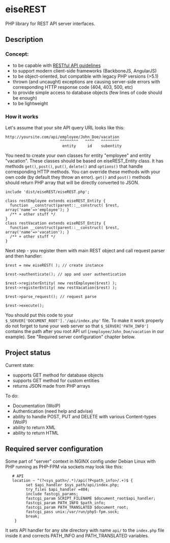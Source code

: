 # eiseREST

PHP library for REST API server interfaces.

## Description

### Concept:
- to be capable with [RESTful API guidelines](https://restfulapi.net)
- to support modern client-side frameworks (BackboneJS, AngularJS)
- to be object-oriented, but compatible with legacy PHP versions (>5.1)
- thrown (and uncaught) exceptions are causing server-side errors with corresponding HTTP response code (404, 403, 500, etc)
- to provide simple access to database objects (few lines of code should be enough)
- to be lightweight

### How it works

Let's assume that your site API query URL looks like this:
```
http://yoursite.com/api/employee/John_Doe/vacation
                        ^^^^^^^^   ^^^^   ^^^^^^^^
                         entity     id    subentity 
```

You need to create your own classes for entity "employee" and entity "vacation". These classes should be based on eiseREST_Entity class. It has methods `get()`, `post()`, `put()`, `delete()` and `options()` that handle corresponding HTTP methods. You can override these methods with your own code (by default they throw an error). `get()` and `post()` methods should return PHP array that will be directly converted to JSON.

```
include 'dist/eiseREST/eiseREST.php';

class restEmployee extends eiseREST_Entity { 
  function __construct(parent::__construct( $rest, array('name'=>'employee'); }
  /** + other stuff */
}
class restVacation extends eiseREST_Entity { 
  function __construct(parent::__construct( $rest, array('name'=>'vacation'); }
  /** + other stuff */ 
}
```

Next step - you register them with main REST object and call request parser and then handler:
```
$rest = new eiseREST( ); // create instance

$rest->authenticate(); // app and user authentication

$rest->registerEntity( new restEmployee($rest) );
$rest->registerEntity( new restVacation($rest) );

$rest->parse_request(); // request parse

$rest->execute();
```

You should put this code to your `$_SERVER['DOCUMENT_ROOT'].'/api/index.php'` file. To make it work properly do not forget to tune your web server so that `$_SERVER['PATH_INFO']` contains the path after you root API url (`/employee/John_Doe/vacation` in our example). See "Required server configuration" chapter below.

## Project status

Current state:
- supports GET method for database objects
- supports GET method for custom entities
- returns JSON made from PHP arrays

To do:
- Documentation (WoIP)
- Authentication (need help and advise)
- ability to handle POST, PUT and DELETE with various Content-types (WoIP)
- ability to return XML
- ability to return HTML

## Required server configuration

Some part of "server" context in NGINX config under Debian Linux with PHP running as PHP-FPM via sockets may look like this:
```
   # API
   location ~ ^(?<sys_path>/.*)/api(?P<path_info>/.+)$ {
         set $api_handler $sys_path/api/index.php;
         try_files $api_handler =404;
         include fastcgi_params;
         fastcgi_param SCRIPT_FILENAME $document_root$api_handler;
         fastcgi_param PATH_INFO $path_info;
         fastcgi_param PATH_TRANSLATED $document_root;
         fastcgi_pass unix:/var/run/php5-fpm.sock;
         break;
    }
```
It sets API handler for any site directory with name `api/` to the `index.php` file inside it and corrects PATH_INFO and PATH_TRANSLATED variables.
